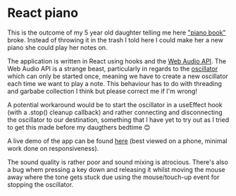 # React piano

This is the outcome of my 5 year old daughter telling me here ["piano book"](https://s.s-bol.com/imgbase0/imagebase3/extralarge/FC/6/2/5/1/9200000028811526.jpg) broke. Instead of throwing it in the trash I told here I could make her a new piano she could play her notes on.

The application is written in React using hooks and the [Web Audio API](https://developer.mozilla.org/en-US/docs/Web/API/Web_Audio_API). The Web Audio API is a strange beast, particularly in regards to the [oscillator](https://developer.mozilla.org/en-US/docs/Web/API/OscillatorNode/type) which can only be started once, meaning we have to create a new oscillator each time we want to play a note. This behaviour has to do with threading and garbabe collection I think but please correct me if I'm wrong!

A potential workaround would be to start the oscillator in a useEffect hook (with a .stop() cleanup callback) and rather connecting and disconnecting the oscillator to our destination, something that I have yet to try out as I tried to get this made before my daugthers bedtime :blush:

A live demo of the app can be found [here](https://react-piano.netlify.com/) (best viewed on a phone, minimal work done on responsiveness).

The sound quality is rather poor and sound mixing is atrocious. There's also a bug whem pressing a key down and releasing it whilst moving the mouse away where the tone gets stuck due using the mouse/touch-up event for stopping the oscillator. 
